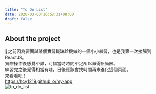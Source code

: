 ```yaml
---
title: "To Do List"
date: 2020-03-03T16:58:31+08:00
draft: false
---
```

## About the project
之前因為要面試某個實習職缺趁機做的一個小小練習，也是我第一次接觸到ReactJS。  
實際操作後感覺不難，可惜當時時間不足所以做得很簡陋。     
練習完之後覺得相當有趣，日後應該會找時間再來進化這個頁面。  
來看看吧！  
<https://hcy1219.github.io/my-app>  
![to_do_list](/images/Project_img/todo_list_screenshot.jpg)  





